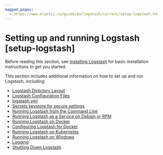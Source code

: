 ```yaml
---
mapped_pages:
  - https://www.elastic.co/guide/en/logstash/current/setup-logstash.html
---
```


# Setting up and running Logstash [setup-logstash]

Before reading this section, see [Installing Logstash](/reference/installing-logstash.md) for basic installation instructions to get you started.

This section includes additional information on how to set up and run Logstash, including:

* [Logstash Directory Layout](/reference/dir-layout.md)
* [Logstash Configuration Files](/reference/config-setting-files.md)
* [logstash.yml](/reference/logstash-settings-file.md)
* [Secrets keystore for secure settings](/reference/keystore.md)
* [Running Logstash from the Command Line](/reference/running-logstash-command-line.md)
* [Running Logstash as a Service on Debian or RPM](/reference/running-logstash.md)
* [Running Logstash on Docker](/reference/docker.md)
* [Configuring Logstash for Docker](/reference/docker-config.md)
* [Running Logstash on Kubernetes](/reference/running-logstash-kubernetes.md)
* [Running Logstash on Windows](/reference/running-logstash-windows.md)
* [Logging](/reference/logging.md)
* [Shutting Down Logstash](/reference/shutdown.md)













